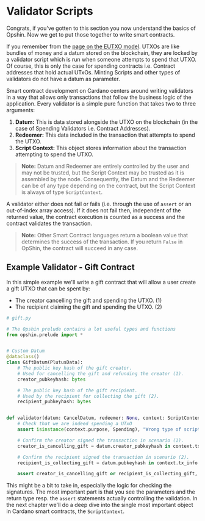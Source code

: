 # Validator Scripts

Congrats, if you've gotten to this section you now understand the basics of Opshin.
Now we get to put those together to write smart contracts.

If you remember from the [page on the EUTXO model](../eutxo_crash_course.md).
UTXOs are like bundles of money and a datum stored on the blockchain, they are locked by a validator script which is run when someone attempts to spend that UTXO.
Of course, this is only the case for spending contracts i.e. Contract addresses that hold actual UTxOs.
Minting Scripts and other types of validators do not have a datum as parameter.

Smart contract development on Cardano centers around writing validators in a way that allows only transactions that follow the business logic of the application.
Every validator is a simple pure function that takes two to three arguments:

1. **Datum:** This is data stored alongside the UTXO on the blockchain (in the case of Spending Validators i.e. Contract Addresses).
2. **Redeemer:** This data included in the transaction that attempts to spend the UTXO.
3. **Script Context:** This object stores information about the transaction attempting to spend the UTXO.

>**Note:**
> Datum and Redeemer are entirely controlled by the user and may not be trusted, but the Script Context may be trusted as it is assembled by the node.
> Consequently, the Datum and the Redeemer can be of any type
> depending on the contract, but the Script Context is always of type `ScriptContext`.

A validator either does not fail or fails (i.e. through the use of `assert` or an out-of-index array access).
If it does not fail then, independent of the returned value, the contract execution is counted as a success
and the contract validates the transaction.

> **Note:** Other Smart Contract languages return a boolean value that determines the success of the transaction.
> If you return `False` in OpShin, the contract will succeed in any case.



## Example Validator - Gift Contract

In this simple example we'll write a gift contract that will allow a user create a gift UTXO that can be spent by:

- The creator cancelling the gift and spending the UTXO. (1)
- The recipient claiming the gift and spending the UTXO. (2)

```python
# gift.py

# The Opshin prelude contains a lot useful types and functions 
from opshin.prelude import *


# Custom Datum
@dataclass()
class GiftDatum(PlutusData):
    # The public key hash of the gift creator.
    # Used for cancelling the gift and refunding the creator (1).
    creator_pubkeyhash: bytes

    # The public key hash of the gift recipient.
    # Used by the recipient for collecting the gift (2).
    recipient_pubkeyhash: bytes


def validator(datum: CancelDatum, redeemer: None, context: ScriptContext) -> None:
    # Check that we are indeed spending a UTxO
    assert isinstance(context.purpose, Spending), "Wrong type of script invocation"

    # Confirm the creator signed the transaction in scenario (1).
    creator_is_cancelling_gift = datum.creator_pubkeyhash in context.tx_info.signatories

    # Confirm the recipient signed the transaction in scenario (2).
    recipient_is_collecting_gift = datum.pubkeyhash in context.tx_info.signatories

    assert creator_is_cancelling_gift or recipient_is_collecting_gift, "Required signature missing"
```

This might be a bit to take in, especially the logic for checking the signatures.
The most important part is that you see the parameters and the return type resp. the `assert` statements actually controlling the validation.
In the next chapter we'll do a deep dive into the single most important object in Cardano smart contracts, the `ScriptContext`.
